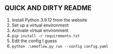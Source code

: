 ## QUICK AND DIRTY README
1. Install Python 3.9.12 from the website
2. Set up a virtual environment
3. Activate virtual environment
4. `pip install -r requirements.txt`
5. Edit the config I guess
6. `python .\emoflow.py run --config config.yaml`
